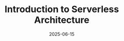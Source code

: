 ---
title: "Introduction to Serverless Architecture"
description: "A comprehensive guide to understanding and using serverless computing to build scalable, cost-effective applications."
authors: ["Alice Johnson"]
reading: 8
topicTags: [ "Cloud", "Serverless", "AWS", "DevOps",]
date: "2025-06-15"
relatedArticles: [ "Building Scalable APIs with Node.js", "Deploying on AWS: Best Practices"]
previewImagePath: "/author_images/articles/serverless-preview.jpg"
---